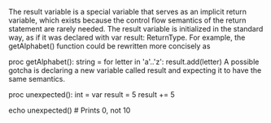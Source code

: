 The result variable is a special variable that serves as an implicit return variable, which exists because the control flow semantics of the return statement are rarely needed. The result variable is initialized in the standard way, as if it was declared with var result: ReturnType. For example, the getAlphabet() function could be rewritten more concisely as

proc getAlphabet(): string =
  for letter in 'a'..'z':
    result.add(letter)
A possible gotcha is declaring a new variable called result and expecting it to have the same semantics.

proc unexpected(): int =
  var result = 5
  result += 5

echo unexpected()  # Prints 0, not 10